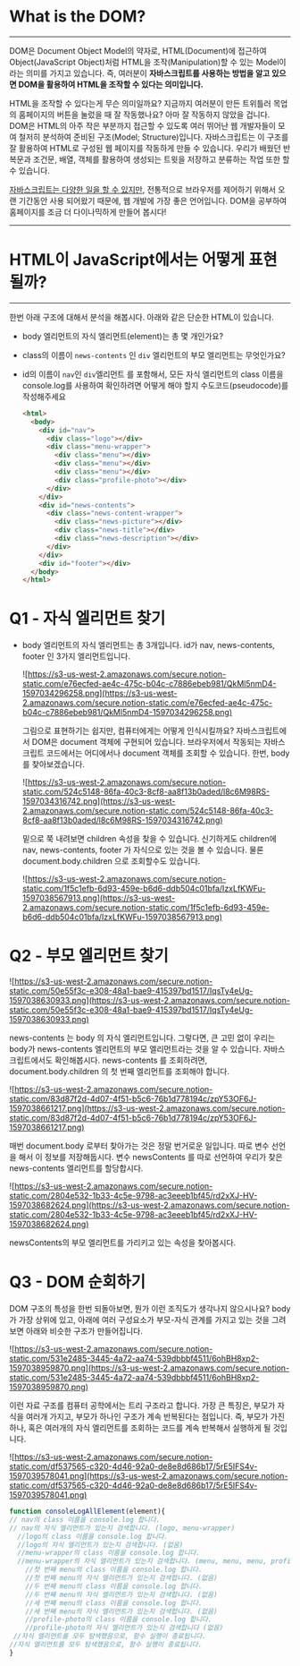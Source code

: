 # What is the DOM?

---

DOM은 Document Object Model의 약자로, HTML(Document)에 접근하여 Object(JavaScript Object)처럼 HTML을 조작(Manipulation)할 수 있는 Model이라는 의미를 가지고 있습니다. 즉, 여러분이 **자바스크립트를 사용하는 방법을 알고 있으면 DOM을 활용하여 HTML을 조작할 수 있다는 의미입니다.**

HTML을 조작할 수 있다는게 무슨 의미일까요? 지금까지 여러분이 만든 트위틀러 목업의 홈페이지의 버튼을 눌렀을 때 잘 작동했나요? 아마 잘 작동하지 않았을 겁니다. DOM은 HTML의 아주 작은 부분까지 접근할 수 있도록 여러 뛰어난 웹 개발자들이 모여 철저히 분석하여 준비된 구조(Model; Structure)입니다. 자바스크립트는 이 구조를 잘 활용하여 HTML로 구성된 웹 페이지를 작동하게 만들 수 있습니다. 우리가 배웠던 반복문과 조건문, 배열, 객체를 활용하여 생성되는 트윗을 저장하고 분류하는 작업 또한 할 수 있습니다.

[자바스크립트는 다양한 일을 할 수 있지만](https://www.youtube.com/watch?v=p5vI5OrLJU8), 전통적으로 브라우저를 제어하기 위해서 오랜 기간동안 사용 되어왔기 때문에, 웹 개발에 가장 좋은 언어입니다. DOM을 공부하여 홈페이지를 조금 더 다이나믹하게 만들어 봅시다!

---

# HTML이 JavaScript에서는 어떻게 표현될까?

---

한번 아래 구조에 대해서 분석을 해봅시다. 아래와 같은 단순한 HTML이 있습니다.

- body 엘리먼트의 자식 엘리먼트(element)는 총 몇 개인가요?
- class의 이름이 `news-contents` 인 `div` 엘리먼트의 부모 엘리먼트는 무엇인가요?
- id의 이름이 `nav`인 `div`엘리먼트 를 포함해서, 모든 자식 엘리먼트의 class 이름을 console.log를 사용하여 확인하려면 어떻게 해야 할지 수도코드(pseudocode)를 작성해주세요

    ```html
    <html>
      <body>
        <div id="nav">
          <div class="logo"></div>
          <div class="menu-wrapper">
            <div class="menu"></div>
            <div class="menu"></div>
            <div class="menu"></div>
            <div class="profile-photo"></div>
          </div>
        </div>
        <div id="news-contents">
          <div class="news-content-wrapper">
            <div class="news-picture"></div>
            <div class="news-title"></div>
            <div class="news-description"></div>
          </div>
        </div>
        <div id="footer"></div>
      </body>
    </html>
    ```

# Q1 - 자식 엘리먼트 찾기

- body 엘리먼트의 자식 엘리먼트는 총 3개입니다. id가 nav, news-contents, footer 인 3가지 엘리먼트입니다.

    ![https://s3-us-west-2.amazonaws.com/secure.notion-static.com/e76ecfed-ae4c-475c-b04c-c7886ebeb981/QkMl5nmD4-1597034296258.png](https://s3-us-west-2.amazonaws.com/secure.notion-static.com/e76ecfed-ae4c-475c-b04c-c7886ebeb981/QkMl5nmD4-1597034296258.png)

    그림으로 표현하기는 쉽지만, 컴퓨터에게는 어떻게 인식시킬까요? 자바스크립트에서 DOM은 document 객체에 구현되어 있습니다. 브라우저에서 작동되는 자바스크립트 코드에서는 어디에서나 document 객체를 조회할 수 있습니다. 한번, body를 찾아보겠습니다.

    ![https://s3-us-west-2.amazonaws.com/secure.notion-static.com/524c5148-86fa-40c3-8cf8-aa8f13b0aded/l8c6M98RS-1597034316742.png](https://s3-us-west-2.amazonaws.com/secure.notion-static.com/524c5148-86fa-40c3-8cf8-aa8f13b0aded/l8c6M98RS-1597034316742.png)

    밑으로 쭉 내려보면 children 속성을 찾을 수 있습니다. 신기하게도 children에 nav, news-contents, footer 가 자식으로 있는 것을 볼 수 있습니다. 물론 document.body.children 으로 조회할수도 있습니다.

    ![https://s3-us-west-2.amazonaws.com/secure.notion-static.com/1f5c1efb-6d93-459e-b6d6-ddb504c01bfa/IzxLfKWFu-1597038567913.png](https://s3-us-west-2.amazonaws.com/secure.notion-static.com/1f5c1efb-6d93-459e-b6d6-ddb504c01bfa/IzxLfKWFu-1597038567913.png)

# Q2 - 부모 엘리먼트 찾기

  

![https://s3-us-west-2.amazonaws.com/secure.notion-static.com/50e55f3c-e308-48a1-bae9-415397bd1517/IqsTy4eUg-1597038630933.png](https://s3-us-west-2.amazonaws.com/secure.notion-static.com/50e55f3c-e308-48a1-bae9-415397bd1517/IqsTy4eUg-1597038630933.png)

news-contents 는 body 의 자식 엘리먼트입니다. 그렇다면, 큰 고민 없이 우리는 body가 news-contents 엘리먼트의 부모 엘리먼트라는 것을 알 수 있습니다. 자바스크립트에서도 확인해봅시다. news-contents 를 조회하려면, document.body.children 의 첫 번째 엘리먼트를 조회해야 합니다.

![https://s3-us-west-2.amazonaws.com/secure.notion-static.com/83d87f2d-4d07-4f51-b5c6-76b1d778194c/zpY53OF6J-1597038661217.png](https://s3-us-west-2.amazonaws.com/secure.notion-static.com/83d87f2d-4d07-4f51-b5c6-76b1d778194c/zpY53OF6J-1597038661217.png)

매번 document.body 로부터 찾아가는 것은 정말 번거로운 일입니다. 따로 변수 선언을 해서 이 정보를 저장해둡시다. 변수 newsContents 를 따로 선언하여 우리가 찾은 news-contents 엘리먼트를 할당합시다.

![https://s3-us-west-2.amazonaws.com/secure.notion-static.com/2804e532-1b33-4c5e-9798-ac3eeeb1bf45/rd2xXJ-HV-1597038682624.png](https://s3-us-west-2.amazonaws.com/secure.notion-static.com/2804e532-1b33-4c5e-9798-ac3eeeb1bf45/rd2xXJ-HV-1597038682624.png)

newsContents의 부모 엘리먼트를 가리키고 있는 속성을 찾아봅시다. 

# Q3 - DOM 순회하기

DOM 구조의 특성을 한번 되돌아보면, 뭔가 이런 조직도가 생각나지 않으시나요? body가 가장 상위에 있고, 아래에 여러 구성요소가 부모-자식 관계를 가지고 있는 것을 그려보면 아래와 비슷한 구조가 만들어집니다.

![https://s3-us-west-2.amazonaws.com/secure.notion-static.com/531e2485-3445-4a72-aa74-539dbbbf4511/6ohBH8xp2-1597038959870.png](https://s3-us-west-2.amazonaws.com/secure.notion-static.com/531e2485-3445-4a72-aa74-539dbbbf4511/6ohBH8xp2-1597038959870.png)

이런 자료 구조를 컴퓨터 공학에서는 트리 구조라고 합니다. 가장 큰 특징은, 부모가 자식을 여러개 가지고, 부모가 하나인 구조가 계속 반복된다는 점입니다. 즉, 부모가 가진 하나, 혹은 여러개의 자식 엘리먼트를 조회하는 코드를 계속 반복해서 실행하게 될 것입니다.

![https://s3-us-west-2.amazonaws.com/secure.notion-static.com/df537565-c320-4d46-92a0-de8e8d686b17/5rE5IFS4v-1597039578041.png](https://s3-us-west-2.amazonaws.com/secure.notion-static.com/df537565-c320-4d46-92a0-de8e8d686b17/5rE5IFS4v-1597039578041.png)

```jsx
function consoleLogAllElement(element){
// nav의 class 이름을 console.log 합니다.
// nav의 자식 엘리먼트가 있는지 검색합니다. (logo, menu-wrapper)
  //logo의 class 이름을 console.log 합니다.
  //logo의 자식 엘리먼트가 있는지 검색합니다. (없음)
  //menu-wrapper의 class 이름을 console.log 합니다.
  //menu-wrapper의 자식 엘리먼트가 있는지 검색합니다. (menu, menu, menu, profile-photo)
    //첫 번째 menu의 class 이름을 console.log 합니다.
    //첫 번째 menu의 자식 엘리먼트가 있는지 검색합니다. (없음)
    //두 번째 menu의 class 이름을 console.log 합니다.
    //두 번째 menu의 자식 엘리먼트가 있는지 검색합니다. (없음)
    //세 번째 menu의 class 이름을 console.log 합니다.
    //세 번째 menu의 자식 엘리먼트가 있는지 검색합니다. (없음)
    //profile-photo의 class 이름을 console.log 합니다.
    //profile-photo의 자식 엘리먼트가 있는지 검색합니다 (없음)
 //자식 엘리먼트를 모두 탐색했음으로, 함수 실행이 종료됩니다.
//자식 엘리먼트를 모두 탐색했음으로, 함수 실행이 종료됩니다.
}
```